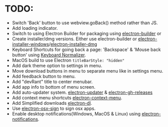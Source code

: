 # TODO:
 - Switch 'Back' button to use webview.goBack() method rather than JS.
 - Add loading indicator.
 - Switch to using Electron Builder for packaging using [electron-builder](https://www.npmjs.com/package/electron-builder) or
 - Create installer/dmg versions. Either use electron-builder or [electron-installer-windows](https://www.npmjs.com/package/electron-installer-windows)/[electron-installer-dmg](https://www.npmjs.com/package/electron-installer-dmg)
 - Keyboard Shortcuts for going back a page: 'Backspace' & 'Mouse back button' using [Keyboard Normalizer](https://www.npmjs.com/package/electron-shortcut-normalizer).
 - MacOS build to use Electron `titleBarStyle: "hidden"`
 - Add dark theme option to settings in menu.
 - Move download buttons in menu to separate menu like in settings menu.
 - Add feedback button to menu.
 - Add "devRant" title to center menubar.
 - Add app info to bottom of menu screen.
 - Add auto-updater system. [electron-updater](https://www.npmjs.com/package/electron-updater) & [electron-gh-releases](https://www.npmjs.com/package/electron-gh-releases)
 - Add context menu shortcuts [electron-context-menu](https://www.npmjs.com/package/electron-context-menu).
 - Add Simplified downloads [electron-dl](https://www.npmjs.com/package/electron-dl).
 - Use [electron-osx-sign](https://www.npmjs.com/package/electron-osx-sign) to sign osx apps.
 - Enable desktop notifications(Windows, MacOS & Linux) using [electron-notifications](https://www.npmjs.com/package/electron-notifications).
